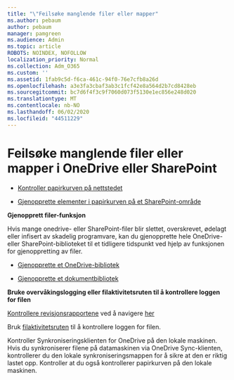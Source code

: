 ```yaml
---
title: "\"Feilsøke manglende filer eller mapper"
ms.author: pebaum
author: pebaum
manager: pamgreen
ms.audience: Admin
ms.topic: article
ROBOTS: NOINDEX, NOFOLLOW
localization_priority: Normal
ms.collection: Adm_O365
ms.custom: ''
ms.assetid: 1fab9c5d-f6ca-461c-94f0-76e7cfb8a26d
ms.openlocfilehash: a3e3fa3cbaf3ab3c1fcf42e8a564d2b7cd8428eb
ms.sourcegitcommit: bc7d6f4f3c9f7060d073f5130e1ec856e248d020
ms.translationtype: MT
ms.contentlocale: nb-NO
ms.lasthandoff: 06/02/2020
ms.locfileid: "44511229"
---
```

# <a name="troubleshooting-missing-files-or-folders-in-onedrive-or-sharepoint"></a>Feilsøke manglende filer eller mapper i OneDrive eller SharePoint

- [Kontroller papirkurven på nettstedet](https://support.office.com/article/restore-deleted-items-from-the-site-collection-recycle-bin-5fa924ee-16d7-487b-9a0a-021b9062d14b)

- [Gjenopprette elementer i papirkurven på et SharePoint-område](https://support.office.com/article/Restore-deleted-files-or-folders-in-OneDrive-949ada80-0026-4db3-a953-c99083e6a84f)



**Gjenopprett filer-funksjon**

Hvis mange onedrive- eller SharePoint-filer blir slettet, overskrevet, ødelagt eller infisert av skadelig programvare, kan du gjenopprette hele OneDrive- eller SharePoint-biblioteket til et tidligere tidspunkt ved hjelp av funksjonen for gjenoppretting av filer.

- [Gjenopprette et OneDrive-bibliotek](https://support.office.com/article/restore-your-onedrive-fa231298-759d-41cf-bcd0-25ac53eb8a15)

- [Gjenopprette et dokumentbibliotek](https://support.office.com/article/restore-a-document-library-317791c3-8bd0-4dfd-8254-3ca90883d39a)

**Bruke overvåkingslogging eller filaktivitetsruten til å kontrollere loggen for filen**

[Kontrollere revisjonsrapportene](https://docs.microsoft.com/microsoft-365/compliance/search-the-audit-log-in-security-and-compliance) </a> ved å navigere [her](https://protection.office.com/#/unifiedauditlog)

Bruk [filaktivitetsruten](https://support.office.com/article/File-activity-in-a-document-library-6105ecda-1dd0-4f6f-9542-102bf5c0ffe0) til å kontrollere loggen for filen.

Kontroller Synkroniseringsklienten for OneDrive på den lokale maskinen.  Hvis du synkroniserer filene på datamaskinen via OneDrive Sync-klienten, kontrollerer du den lokale synkroniseringsmappen for å sikre at den er riktig lastet opp. Kontroller at du også kontrollerer papirkurven på den lokale maskinen.



